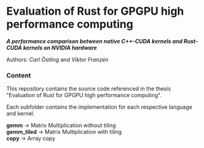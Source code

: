 # Evaluation of Rust for GPGPU high performance computing 
***A performance comparison between native C++-CUDA kernels and Rust-CUDA kernels on NVIDIA hardware***  

Authors: *Carl Östling* and *Viktor Franzén*


### Content 
This repository contains the source code referenced in the thesis "Evaluation of Rust for GPGPU high performance computing".

Each subfolder contains the implementation for each respective language and kernel.

**gemm**       -> Matrix Multiplication without tiling  
**gemm_tiled** -> Matrix Multiplication with tiling  
**copy**       -> Array copy
